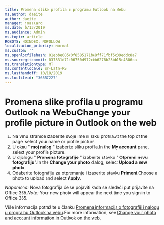 ```yaml
---
title: Promena slike profila u programu Outlook na Webu
ms.author: daeite
author: daeite
manager: joallard
ms.date: 6/13/2019
ms.audience: Admin
ms.topic: article
ROBOTS: NOINDEX, NOFOLLOW
localization_priority: Normal
ms.custom: ''
ms.openlocfilehash: 01ebbe085c0f8585171be8ff71fbf5c09eddc8a7
ms.sourcegitcommit: 037331d71f06750d972c0b6278b23bb15c4806ca
ms.translationtype: MT
ms.contentlocale: sr-Latn-RS
ms.lasthandoff: 10/18/2019
ms.locfileid: "36557227"
---
```

# <a name="change-your-profile-picture-in-outlook-on-the-web"></a><span data-ttu-id="9b7a6-102">Promena slike profila u programu Outlook na Webu</span><span class="sxs-lookup"><span data-stu-id="9b7a6-102">Change your profile picture in Outlook on the web</span></span>

1. <span data-ttu-id="9b7a6-103">Na vrhu stranice izaberite svoje ime ili sliku profila.</span><span class="sxs-lookup"><span data-stu-id="9b7a6-103">At the top of the page, select your name or profile picture.</span></span>
1. <span data-ttu-id="9b7a6-104">U oknu " **moj nalog** " izaberite sliku profila.</span><span class="sxs-lookup"><span data-stu-id="9b7a6-104">In the **My account** pane, select your profile picture.</span></span>
1. <span data-ttu-id="9b7a6-105">U dijalogu " **Promena fotografije** " izaberite stavku " **Otpremi novu fotografiju**".</span><span class="sxs-lookup"><span data-stu-id="9b7a6-105">In the **Change your photo** dialog, select **Upload a new photo**.</span></span>
1. <span data-ttu-id="9b7a6-106">Odaberite fotografiju za otpremanje i izaberite stavku **Primeni**.</span><span class="sxs-lookup"><span data-stu-id="9b7a6-106">Choose a photo to upload and select **Apply**.</span></span>

<span data-ttu-id="9b7a6-107">*Napomena:* Nova fotografija će se pojaviti kada se sledeći put prijavite na Office 365.</span><span class="sxs-lookup"><span data-stu-id="9b7a6-107">*Note:* Your new photo will appear the next time you sign in to Office 365.</span></span>

<span data-ttu-id="9b7a6-108">Više informacija potražite u članku [Promena informacija o fotografiji i nalogu u programu Outlook na vebu](https://support.office.com/article/b2dbb289-851d-4bed-93c3-3e136f5659ec).</span><span class="sxs-lookup"><span data-stu-id="9b7a6-108">For more information, see [Change your photo and account information in Outlook on the web](https://support.office.com/article/b2dbb289-851d-4bed-93c3-3e136f5659ec).</span></span>